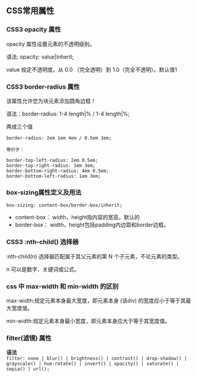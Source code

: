 ## CSS常用属性

### CSS3 opacity 属性
opacity 属性设置元素的不透明级别。

语法:  opacity: value|inherit;
 
value	规定不透明度。从 0.0 （完全透明）到 1.0（完全不透明）。默认值1

### CSS3 border-radius 属性
该属性允许您为块元素添加圆角边框！

语法：border-radius: 1-4 length|% / 1-4 length|%;     


两或三个值
```
border-radius: 2em 1em 4em / 0.5em 3em;

等价于：

border-top-left-radius: 2em 0.5em;
border-top-right-radius: 1em 3em;
border-bottom-right-radius: 4em 0.5em;
border-bottom-left-radius: 1em 3em;
```

### box-sizing属性定义及用法
`box-sizing: content-box/border-box/inherit;`

* content-box： width，height指内容的宽高，默认的
* border-box：  width，height包括padding内边距和border边框。

### CSS3 :nth-child() 选择器
:nth-child(n) 选择器匹配属于其父元素的第 N 个子元素，不论元素的类型。

n 可以是数字、关键词或公式。

### css 中 max-width 和 min-width 的区别
max-width:规定元素本身最大宽度，即元素本身 (该div) 的宽度应小于等于其最大宽度值。

min-width:规定元素本身最小宽度，即元素本身应大于等于其宽度值。

###  filter(滤镜) 属性
**语法**   
`filter: none | blur() | brightness() | contrast() | drop-shadow() | grayscale() | hue-rotate() | invert() | opacity() | saturate() | sepia() | url();`

